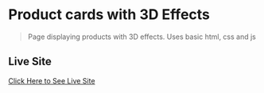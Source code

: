 # Product cards with 3D Effects

> Page displaying products with 3D effects.
> Uses basic html, css and js

## Live Site

[Click Here to See Live Site](https://scottwcode.github.io/cards-with-3d-effects/)
